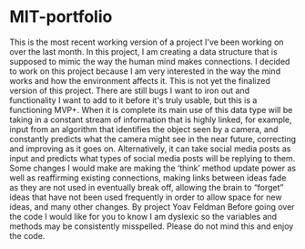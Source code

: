# MIT-portfolio
This is the most recent working version of a project I've been working on over the last month. In this project, I am creating a data structure that is supposed to mimic the way the human mind makes connections. I decided to work on this project because I am very interested in the way the mind works and how the environment affects it. This is not yet the finalized version of this project. There are still bugs I want to iron out and functionality I want to add to it before it's truly usable, but this is a functioning MVP+. When it is complete its main use of this data type will be taking in a constant stream of information that is highly linked, for example, input from an algorithm that identifies the object seen by a camera, and constantly predicts what the camera might see in the near future, correcting and improving as it goes on. Alternatively, it can take social media posts as input and predicts what types of social media posts will be replying to them. Some changes I would make are making the ‘think’ method update power as well as reaffirming existing connections, making links between ideas fade as they are not used in eventually break off, allowing the brain to “forget” ideas that have not been used frequently in order to allow space for new ideas, and many other changes. 
By project Yoav Feldman
Before going over the code I would like for you to know I am dyslexic so the variables and methods may be consistently misspelled. Please do not mind this and enjoy the code.
